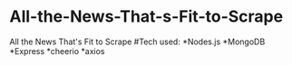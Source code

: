 # All-the-News-That-s-Fit-to-Scrape
All the News That's Fit to Scrape
#Tech used:
*Nodes.js
*MongoDB
*Express
*cheerio
*axios
